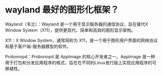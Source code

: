 # wayland 最好的图形化框架？ 

Wayland（韦兰）：Wayland 是一个用于显示服务器的通信协议，旨在替代X Window System（X11），提供更现代、简单和高效的图形显示架构。

X11：X Window System，通常简称为 X11，是一个用于图形用户界面的网络协议和基于客户端-服务器模型的软件。

Probonopd：Probonopd 是 AppImage 的核心开发者之一。AppImage 是一种用于打包和分发应用程序的格式，旨在在不同的Linux发行版上实现应用程序的可移植性。